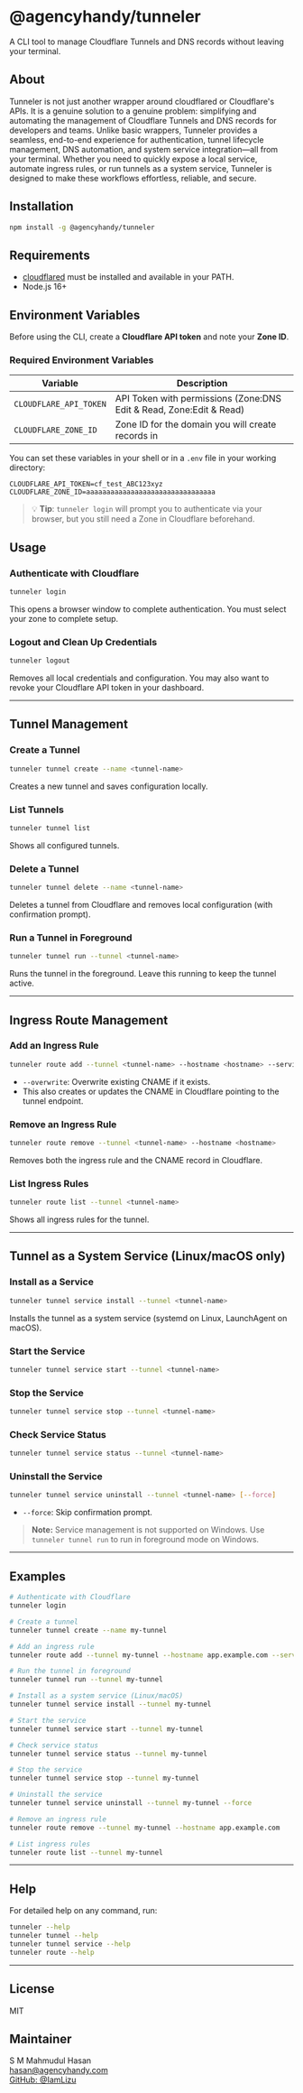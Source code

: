 # @agencyhandy/tunneler

A CLI tool to manage Cloudflare Tunnels and DNS records without leaving your terminal.

## About

Tunneler is not just another wrapper around cloudflared or Cloudflare's APIs. It is a genuine solution to a genuine problem: simplifying and automating the management of Cloudflare Tunnels and DNS records for developers and teams. Unlike basic wrappers, Tunneler provides a seamless, end-to-end experience for authentication, tunnel lifecycle management, DNS automation, and system service integration—all from your terminal. Whether you need to quickly expose a local service, automate ingress rules, or run tunnels as a system service, Tunneler is designed to make these workflows effortless, reliable, and secure.

## Installation

```bash
npm install -g @agencyhandy/tunneler
```

## Requirements

- [cloudflared](https://developers.cloudflare.com/cloudflare-one/connections/connect-apps/install-and-setup/installation/) must be installed and available in your PATH.
- Node.js 16+

## Environment Variables

Before using the CLI, create a **Cloudflare API token** and note your **Zone ID**.

### Required Environment Variables

| Variable               | Description                                           |
| ---------------------- | ----------------------------------------------------- |
| `CLOUDFLARE_API_TOKEN` | API Token with permissions (Zone:DNS Edit & Read, Zone:Edit & Read) |
| `CLOUDFLARE_ZONE_ID`   | Zone ID for the domain you will create records in     |


You can set these variables in your shell or in a `.env` file in your working directory:

```env
CLOUDFLARE_API_TOKEN=cf_test_ABC123xyz
CLOUDFLARE_ZONE_ID=aaaaaaaaaaaaaaaaaaaaaaaaaaaaaaaa
```

> 💡 **Tip**: `tunneler login` will prompt you to authenticate via your browser, but you still need a Zone in Cloudflare beforehand.

## Usage

### Authenticate with Cloudflare

```bash
tunneler login
```

This opens a browser window to complete authentication. You must select your zone to complete setup.

### Logout and Clean Up Credentials

```bash
tunneler logout
```

Removes all local credentials and configuration. You may also want to revoke your Cloudflare API token in your dashboard.

---

## Tunnel Management

### Create a Tunnel

```bash
tunneler tunnel create --name <tunnel-name>
```

Creates a new tunnel and saves configuration locally.

### List Tunnels

```bash
tunneler tunnel list
```

Shows all configured tunnels.

### Delete a Tunnel

```bash
tunneler tunnel delete --name <tunnel-name>
```

Deletes a tunnel from Cloudflare and removes local configuration (with confirmation prompt).

### Run a Tunnel in Foreground

```bash
tunneler tunnel run --tunnel <tunnel-name>
```

Runs the tunnel in the foreground. Leave this running to keep the tunnel active.

---

## Ingress Route Management

### Add an Ingress Rule

```bash
tunneler route add --tunnel <tunnel-name> --hostname <hostname> --service <ip:port> [--overwrite]
```

- `--overwrite`: Overwrite existing CNAME if it exists.
- This also creates or updates the CNAME in Cloudflare pointing to the tunnel endpoint.

### Remove an Ingress Rule

```bash
tunneler route remove --tunnel <tunnel-name> --hostname <hostname>
```

Removes both the ingress rule and the CNAME record in Cloudflare.

### List Ingress Rules

```bash
tunneler route list --tunnel <tunnel-name>
```

Shows all ingress rules for the tunnel.

---

## Tunnel as a System Service (Linux/macOS only)

### Install as a Service

```bash
tunneler tunnel service install --tunnel <tunnel-name>
```

Installs the tunnel as a system service (systemd on Linux, LaunchAgent on macOS).

### Start the Service

```bash
tunneler tunnel service start --tunnel <tunnel-name>
```

### Stop the Service

```bash
tunneler tunnel service stop --tunnel <tunnel-name>
```

### Check Service Status

```bash
tunneler tunnel service status --tunnel <tunnel-name>
```

### Uninstall the Service

```bash
tunneler tunnel service uninstall --tunnel <tunnel-name> [--force]
```

- `--force`: Skip confirmation prompt.

> **Note:** Service management is not supported on Windows. Use `tunneler tunnel run` to run in foreground mode on Windows.

---

## Examples

```bash
# Authenticate with Cloudflare
tunneler login

# Create a tunnel
tunneler tunnel create --name my-tunnel

# Add an ingress rule
tunneler route add --tunnel my-tunnel --hostname app.example.com --service localhost:3000

# Run the tunnel in foreground
tunneler tunnel run --tunnel my-tunnel

# Install as a system service (Linux/macOS)
tunneler tunnel service install --tunnel my-tunnel

# Start the service
tunneler tunnel service start --tunnel my-tunnel

# Check service status
tunneler tunnel service status --tunnel my-tunnel

# Stop the service
tunneler tunnel service stop --tunnel my-tunnel

# Uninstall the service
tunneler tunnel service uninstall --tunnel my-tunnel --force

# Remove an ingress rule
tunneler route remove --tunnel my-tunnel --hostname app.example.com

# List ingress rules
tunneler route list --tunnel my-tunnel
```

---

## Help

For detailed help on any command, run:

```bash
tunneler --help
tunneler tunnel --help
tunneler tunnel service --help
tunneler route --help
```

---

## License

MIT

## Maintainer

S M Mahmudul Hasan  
[hasan@agencyhandy.com](mailto:hasan@agencyhandy.com)  
[GitHub: @IamLizu](https://github.com/IamLizu)
